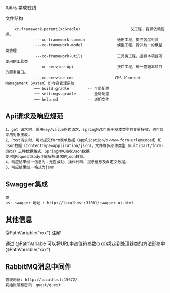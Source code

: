  #黑马 学成在线

  文件结构
  
        xc-framework-parent(xcGradle)                      父工程，提供依赖管理。
                |---xc-framework-common              通用工程，提供各层封装
                |---xc-framework-model               模型工程，提供统一的模型类管理
                |---xc-framework-utils               工具类工程，提供本项目所使用的工具类  
                |---xc-service-Api                   接口工程，统一管理本项目的服务接口。
                |---xc-service-cms                  CMS（Content Management System）即内容管理系统
                ├── build.gradle        -- 全局配置
                ├── settings.gradle     -- 全局配置
                ├── help.md             -- 说明文件      
 ## Api请求及响应规范
    1、get 请求时，采用key/value格式请求，SpringMVC可采用基本类型的变量接收，也可以采用对象接收。
    2、Post请求时，可以提交form表单数据（application/x-www-form-urlencoded）和Json数据（ContentType=application/json），文件等多部件类型（multipart/form-data）三种数据格式，SpringMVC接收Json数据
    使用@RequestBody注解解析请求的json数据。
    4、响应结果统一信息为：是否成功、操作代码、提示信息及自定义数据。
    5、响应结果统一格式为json

## Swagger集成
    略
    ps: swagger 地址 : http://localhost:31001/swagger-ui.html
    
## 其他信息
@PathVariable("xxx") 注解

通过 @PathVariable 可以将URL中占位符参数{xxx}绑定到处理器类的方法形参中@PathVariable(“xxx“) 

## RabbitMQ消息中间件
    管理地址: http://localhost:15672/   
    初始账号和密码：guest/guest
    
